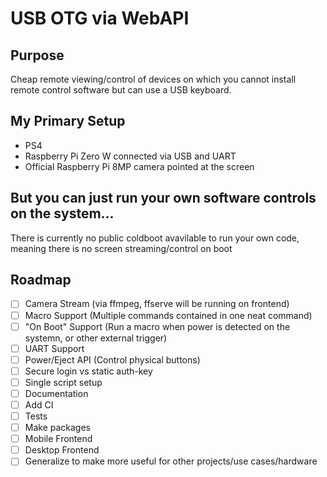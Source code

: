 USB OTG via WebAPI
==================

## Purpose
Cheap remote viewing/control of devices on which you cannot install remote control software but can use a USB keyboard.

## My Primary Setup
- PS4
- Raspberry Pi Zero W connected via USB and UART
- Official Raspberry Pi 8MP camera pointed at the screen

## But you can just run your own software controls on the system...
There is currently no public coldboot avavilable to run your own code, meaning there is no screen streaming/control on boot

## Roadmap
- [ ] Camera Stream (via ffmpeg, ffserve will be running on frontend)
- [ ] Macro Support (Multiple commands contained in one neat command)
- [ ] "On Boot" Support (Run a macro when power is detected on the systemn, or other external trigger)
- [ ] UART Support
- [ ] Power/Eject API (Control physical buttons)
- [ ] Secure login vs static auth-key
- [ ] Single script setup
- [ ] Documentation
- [ ] Add CI
- [ ] Tests
- [ ] Make packages
- [ ] Mobile Frontend
- [ ] Desktop Frontend
- [ ] Generalize to make more useful for other projects/use cases/hardware
